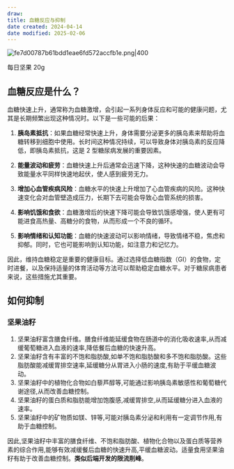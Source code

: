 ```yaml
---
draw:
title: 血糖反应与抑制
date created: 2024-04-14
date modified: 2025-02-06
---
```


![fe7d00787b61bdd1eae6fd572accfb1e.png|400](https://imagehosting4picgo.oss-cn-beijing.aliyuncs.com/imagehosting/fix-dir%2Fliuyishou%2Ftmp%2F2024%2F04%2F14%2F22-56-24-dc89b5846b48fcc3518a039cfb4686c3-fe7d00787b61bdd1eae6fd572accfb1e-1ddf4a.png?x-oss-process=image/resize,l_400)

每日坚果 20g

<!-- more -->

## 血糖反应是什么？

血糖快速上升，通常称为血糖激增，会引起一系列身体反应和可能的健康问题，尤其是长期频繁出现这种情况时。以下是一些可能的后果：

1. **胰岛素抵抗**：如果血糖经常快速上升，身体需要分泌更多的胰岛素来帮助将血糖转移到细胞中使用。长时间这种情况持续，可以导致身体对胰岛素的反应降低，即胰岛素抵抗，这是 2 型糖尿病发展的重要因素。
    
2. **能量波动和疲劳**：血糖快速上升后通常会迅速下降，这种快速的血糖波动会导致能量水平同样快速地起伏，使人感到疲劳无力。
    
3. **增加心血管疾病风险**：血糖水平的快速上升增加了心血管疾病的风险。这种快速变化会对血管壁造成压力，长期下去可能会导致心血管系统的损害。
    
4. **影响饥饿和食欲**：血糖激增后的快速下降可能会导致饥饿感增强，使人更有可能进食高热量、高糖分的食物，从而形成一个不良的循环。
    
5. **影响情绪和认知功能**：血糖的快速波动可以影响情绪，导致情绪不稳，焦虑和抑郁。同时，它也可能影响到认知功能，如注意力和记忆力。
    

因此，维持血糖稳定是重要的健康目标。通过选择低血糖指数（GI）的食物，定时进餐，以及保持适量的体育活动等方法可以帮助稳定血糖水平。对于糖尿病患者来说，这些措施尤其重要。

## 如何抑制

### 坚果油籽

1. 坚果油籽富含膳食纤维。膳食纤维能延缓食物在肠道中的消化吸收速率,从而减缓葡萄糖进入血液的速率,降低餐后血糖的快速升高。
2. 坚果油籽含有丰富的不饱和脂肪酸,如单不饱和脂肪酸和多不饱和脂肪酸。这些脂肪酸能减缓胃排空速率,延缓糖分从胃进入小肠的速度,有助于平缓血糖波动。
3. 坚果油籽中的植物化合物如白藜芦醇等,可能通过影响胰岛素敏感性和葡萄糖代谢途径,从而改善血糖控制。
4. 坚果油籽的蛋白质和脂肪能增加饱腹感,减缓胃排空,从而延缓糖分进入血液的速率。
5. 坚果油籽中的矿物质如镁、锌等,可能对胰岛素分泌和利用有一定调节作用,有助于血糖控制。

因此,坚果油籽中丰富的膳食纤维、不饱和脂肪酸、植物化合物以及蛋白质等营养素的综合作用,能够有效减缓餐后血糖的快速升高,平缓血糖波动。适量食用坚果油籽有助于改善血糖控制。**类似后端开发的限流削峰**。
